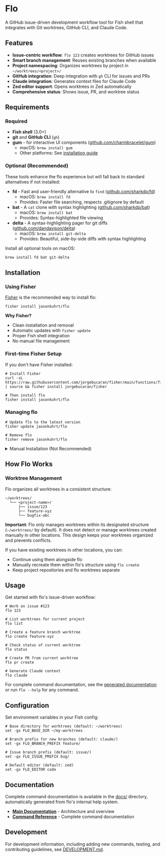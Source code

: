 # Flo

A GitHub issue-driven development workflow tool for Fish shell that integrates with Git worktrees, GitHub CLI, and Claude Code.

## Features

- **Issue-centric workflow**: `flo 123` creates worktrees for GitHub issues
- **Smart branch management**: Reuses existing branches when available
- **Project namespacing**: Organizes worktrees by project in `~/worktrees/<project>/`
- **GitHub integration**: Deep integration with `gh` CLI for issues and PRs
- **Claude integration**: Generates context files for Claude Code
- **Zed editor support**: Opens worktrees in Zed automatically
- **Comprehensive status**: Shows issue, PR, and worktree status

## Requirements

### Required

- **Fish shell** (3.0+)
- **git** and **GitHub CLI** (`gh`)
- **gum** - for interactive UI components ([github.com/charmbracelet/gum](https://github.com/charmbracelet/gum))
  - macOS: `brew install gum`
  - Other platforms: See [installation guide](https://github.com/charmbracelet/gum#installation)

### Optional (Recommended)

These tools enhance the flo experience but will fall back to standard alternatives if not installed:

- **fd** - Fast and user-friendly alternative to `find` ([github.com/sharkdp/fd](https://github.com/sharkdp/fd))
  - macOS: `brew install fd`
  - Provides: Faster file searching, respects .gitignore by default
- **bat** - A `cat` clone with syntax highlighting ([github.com/sharkdp/bat](https://github.com/sharkdp/bat))
  - macOS: `brew install bat`
  - Provides: Syntax-highlighted file viewing
- **delta** - A syntax-highlighting pager for git diffs ([github.com/dandavison/delta](https://github.com/dandavison/delta))
  - macOS: `brew install git-delta`
  - Provides: Beautiful, side-by-side diffs with syntax highlighting

Install all optional tools on macOS:

```bash
brew install fd bat git-delta
```

## Installation

### Using Fisher

[Fisher](https://github.com/jorgebucaran/fisher) is the recommended way to install flo:

```fish
fisher install jasonkuhrt/flo
```

**Why Fisher?**

- Clean installation and removal
- Automatic updates with `fisher update`
- Proper Fish shell integration
- No manual file management

### First-time Fisher Setup

If you don't have Fisher installed:

```fish
# Install Fisher
curl -sL https://raw.githubusercontent.com/jorgebucaran/fisher/main/functions/fisher.fish | source && fisher install jorgebucaran/fisher

# Then install flo
fisher install jasonkuhrt/flo
```

### Managing flo

```fish
# Update flo to the latest version
fisher update jasonkuhrt/flo

# Remove flo
fisher remove jasonkuhrt/flo
```

<details>
<summary>Manual Installation (Not Recommended)</summary>

Only use this if you cannot use Fisher:

1. Clone this repository:
   ```fish
   git clone https://github.com/jasonkuhrt/flo.git ~/projects/jasonkuhrt/flo
   cd ~/projects/jasonkuhrt/flo && make install
   ```

2. Restart your Fish shell or run:
   ```fish
   source ~/.config/fish/config.fish
   ```

**To uninstall manually:**

```fish
cd ~/projects/jasonkuhrt/flo && make uninstall
```

</details>

## How Flo Works

### Worktree Management

Flo organizes all worktrees in a consistent structure:

```
~/worktrees/
  └── <project-name>/
      ├── issue/123
      ├── feature-xyz
      └── bugfix-abc
```

**Important**: Flo only manages worktrees within its designated structure (`~/worktrees/` by default). It does not detect or manage worktrees created manually in other locations. This design keeps your worktrees organized and prevents conflicts.

If you have existing worktrees in other locations, you can:

- Continue using them alongside flo
- Manually recreate them within flo's structure using `flo create`
- Keep project repositories and flo worktrees separate

## Usage

Get started with flo's issue-driven workflow:

```fish
# Work on issue #123
flo 123

# List worktrees for current project
flo list

# Create a feature branch worktree
flo create feature-xyz

# Check status of current worktree
flo status

# Create PR from current worktree
flo pr create

# Generate Claude context
flo claude
```

For complete command documentation, see the [generated documentation](docs/) or run `flo --help` for any command.

## Configuration

Set environment variables in your Fish config:

```fish
# Base directory for worktrees (default: ~/worktrees)
set -gx FLO_BASE_DIR ~/my-worktrees

# Branch prefix for new branches (default: claude/)
set -gx FLO_BRANCH_PREFIX feature/

# Issue branch prefix (default: issue/)
set -gx FLO_ISSUE_PREFIX bug/

# Default editor (default: zed)
set -gx FLO_EDITOR code
```

## Documentation

Complete command documentation is available in the [docs/](docs/) directory, automatically generated from flo's internal help system.

- **[Main Documentation](docs/README.md)** - Architecture and overview
- **[Command Reference](docs/ref/commands/)** - Complete command documentation

## Development

For development information, including adding new commands, testing, and contributing guidelines, see [DEVELOPMENT.md](DEVELOPMENT.md).
